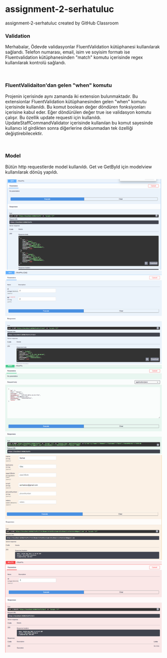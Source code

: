 # assignment-2-serhatuluc
assignment-2-serhatuluc created by GitHub Classroom
<h3>Validation</h3>
<p>Merhabalar, Ödevde validasyonlar FluentValidation kütüphanesi kullanılarak sağlandı. Telefon numarası, email, isim ve soyisim formatı ise Fluentvalidation
kütüphanesinden "match" komutu içerisinde regex kullanılarak kontrolü sağlandı. </p>
<br />
<h3> FluentValidaiton'dan gelen "when" komutu </h3>
<p>Projenin içerisinde aynı zamanda iki extension bulunmaktadır. Bu
extensionlar FluentValidation kütüphanesinden gelen "when" komutu içerisinde kullanıldı. Bu komut boolean değer döndüren fonksiyonları içerisine kabul eder.
Eğer döndürülen değer true ise validasyon komutu çalışır. Bu özellik update requesti için kullanıldı. UpdateStaffCommandValidator içerisinde kullanılan bu komut
 sayesinde kullanıcı id girdikten sonra diğerlerine dokunmadan tek özelliği değiştirebilecektir.</p>

<br />
<h3> Model</h3>
<p>Bütün http requestlerde model kullanıldı. Get ve GetById için modelview kullanılarak dönüş yapıldı.</p>


![](screenshots/Get.PNG)
![](screenshots/GetById.PNG)
![](screenshots/Post.PNG)
![](screenshots/Put.PNG)
![](screenshots/Delete.PNG)



